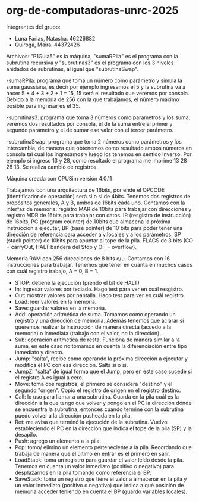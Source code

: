 # org-de-computadoras-unrc-2025

Integrantes del grupo: 
- Luna Farias, Natasha. 46226882
- Quiroga, Maira. 44372426
  
Archivos: "P1Guia5" es la máquina, "sumaRPila" es el programa con la subrutina recursiva y "subrutinas3" es el programa con los 3 niveles anidados de subrutinas, al igual que "subrutinaSwap".

-sumaRPila: programa que toma un número como parámetro y simula la suma gaussiana, es decir por ejemplo ingresamos el 5 y la subrutina va a hacer 5 + 4 + 3 + 2 + 1 = 15, 15 será el resultado que veremos por consola. Debido a la memoria de 256 con la que trabajamos, el número máximo posible para ingresar es el 35.

-subrutinas3: programa que toma 3 números como parámetros y los suma, veremos dos resultados por consola, el de la suma entre el primer y segundo parámetro y el de sumar ese valor con el tercer parámetro. 

-subrutinaSwap: programa que toma 2 números como parámetros y los intercambia, de manera que obtenemos como resultado ambos números en consola tal cual los ingresamos y luego los tenemos en sentido inverso. Por ejemplo si ingreso 13 y 28, como resultado el programa me imprime 13 28 28 13. Se realiza cambio de registros.

Máquina creada con CPUSim versión 4.0.11

Trabajamos con una arquitectura de 16bits, por ende el OPCODE (identificador de operación) será si o si de 4bits. Tenemos dos registros de propósitos generales, A y B, ambos de 16bits cada uno. Contamos con la interfaz de memoria: registro MAR de 10bits para trabajar con direcciones y registro MDR de 16bits para trabajar con datos. IR (resgistro de instrucción) de 16bits, PC (program counter) de 10bits que almacena la próxima instrucción a ejecutar, BP (base pointer) de 10 bits para poder tener una dirección de referencia para acceder a v.locales y a los parámetros, SP (stack pointer) de 10bits para apuntar al tope de la pila. FLAGS de 3 bits (CO = carryOut, HALT bandera del Stop y OF = overflow). 

Memoria RAM con 256 direcciones de 8 bits c/u.
Contamos con 16 instrucciones para trabajar. Tenemos que tener en cuanta en muchos casos con cuál registro trabajo, A = 0, B = 1.
- STOP: detiene la ejecución (prendo el bit de HALT)
- In: ingresar valores por teclado. Hago test para ver en cuál resgistro.
- Out: mostrar valores por pantalla. Hago test para ver en cuál registro. 
- Load: leer valores en la memoria.
- Save: guardar valores en la memoria.
- Add: operación aritmética de suma. Tomamos como operando un registro y una dirección de memoria. Además tenemos que aclarar si queremos realizar la instrucción de manera directa (accedo a la memoria) o inmediata (trabajo con el valor, no la dirección). 
- Sub: operación aritmética de resta. Funciona de manera similar a la suma, en este caso no tomamos en cuenta la diferenciación entre tipo inmediato y directo.
- Jump: "salta", recibe como operando la próxima dirección a ejecutar y modifica el PC con esa dirección. Salta si o si.
- JumpZ: "salta" de igual forma que el Jump, pero en este caso sucede si el registro A es igual a cero. 
- Move: toma dos registros, el primero se considera "destino" y el segundo "origen". Copio el registro de origen en el registro destino.
- Call: lo uso para llamar a una subrutina. Guarda en la pila cuál es la dirección a la que tengo que volver y pongo en el PC la dirección dónde se encuentra la subrutina, entonces cuando termine con la subrutina puedo volver a la dirección pusheada en la pila.
- Ret: me avisa que terminó la ejecución de la subrutina. Vuelvo estableciendo el PC en la dirección que indica el tope de la pila (SP) y la desapilo.
- Push: agrego un elemento a la pila.
- Pop: tomo/ elimino un elemento perteneciente a la pila. Recordando que trabaja de manera que el último en entrar es el primero en salir.
- LoadStack: toma un registro para guardar el valor leído desde la pila. Tenemos en cuanta un valor inmediato (positivo o negativo) para desplazarnos en la pila tomando como referencia el BP.
- SaveStack: toma un registro que tiene el valor a almacenar en la pila y un valor inmediato (positivo o negativo) que indica a qué posición de memoria acceder teniendo en cuenta el BP (guardo variables locales).
